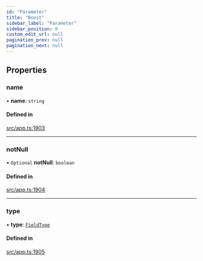 ```yaml
---
id: "Parameter"
title: "Boost"
sidebar_label: "Parameter"
sidebar_position: 0
custom_edit_url: null
pagination_prev: null
pagination_next: null
---
```


## Properties

### name

• **name**: `string`

#### Defined in

[src/app.ts:1903](https://github.com/yolmio/boost/blob/b239488/src/app.ts#L1903)

___

### notNull

• `Optional` **notNull**: `boolean`

#### Defined in

[src/app.ts:1904](https://github.com/yolmio/boost/blob/b239488/src/app.ts#L1904)

___

### type

• **type**: [`FieldType`](../namespaces/yom.md#fieldtype)

#### Defined in

[src/app.ts:1905](https://github.com/yolmio/boost/blob/b239488/src/app.ts#L1905)
